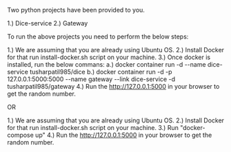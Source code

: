 Two python projects have been provided to you.

1.) Dice-service
2.) Gateway

To run the above projects you need to perform the below steps:

1.) We are assuming that you are already using Ubuntu OS.
2.) Install Docker for that run install-docker.sh script on your machine.
3.) Once docker is installed, run the below commans:
  a.) docker container run -d --name dice-service tusharpatil985/dice
  b.) docker container run -d -p 127.0.0.1:5000:5000 --name gateway --link dice-service -d tusharpatil985/gateway
4.) Run the http://127.0.0.1:5000 in your browser to get the random number.

OR

1.) We are assuming that you are already using Ubuntu OS.
2.) Install Docker for that run install-docker.sh script on your machine.
3.) Run "docker-compose up"
4.) Run the http://127.0.0.1:5000 in your browser to get the random number.
